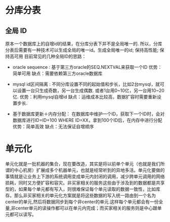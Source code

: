 
# 分库分表

## 全局 ID

原本一个数据库上的自增id的结果，在分库分表下并不是全局唯一的. 所以，分库分表后需要有一种技术可以生成全局的唯一id。生成全局唯一的id;
保持高性能;
保持高可用
目前常见的几种全局ID的思路：

- oracle sequence : 基于第三方oracle的SEQ.NEXTVAL来获取一个ID 优势：简单可用 缺点：需要依赖第三方oracle数据库

- mysql id区间隔离 : 不同分库设置不同的起始值和步长，比如2台mysql，就可以设置一台只生成奇数，另一台生成偶数. 或者1台用0~10亿，另一台用10~20亿. 优势：利用mysql自增id 缺点：运维成本比较高，数据扩容时需要重新设置步长.

- 基于数据库更新＋内存分配： 在数据库中维护一个ID，获取下一个ID时，会对数据库进行ID=ID+100 WHERE ID=XX，拿到100个ID后，在内存中进行分配 优势：简单高效 缺点：无法保证自增顺序

# 单元化

单元化就是一批机器的集合，现在要改造，其实是将以前单个单元（也就是我们所谓的中心机房）扩展成多个机器单元，也就是经常听到的异地多活。单元化要做的事情就是让业务上下游的系统调用变成单元内封闭的调用，减少跨单元调用的网络损耗，同时又方便扩容和容灾。非买家相关的服务这些由于涉及到的数据都是共享型的，如果每个单元都有写入，则很难保证每个单元读取的数据一致性，比如库存。那么非买家相关的单元化方案就是将这些数据的写入统一路由到一个名为center的单元,然后将数据同步到每个非center的单元.这样每个单元都会有一份全量,非center单元的读操作都可以在单元内完成；而买家相关的服务则是中心跟单元都可以读写。
